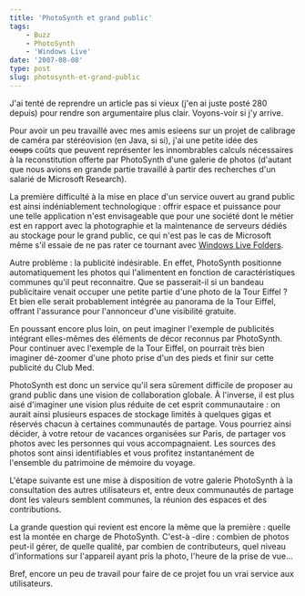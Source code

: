 ```yaml
---
title: 'PhotoSynth et grand public'
tags:
    - Buzz
    - PhotoSynth
    - 'Windows Live'
date: '2007-08-08'
type: post
slug: photosynth-et-grand-public
---
```


J'ai tenté de reprendre un article pas si vieux (j'en ai juste posté 280 depuis) pour rendre son argumentaire plus clair. Voyons-voir si j'y arrive.

Pour avoir un peu travaillé avec mes amis esieens sur un projet de calibrage de caméra par stéréovision (en Java, si si), j'ai une petite idée des <strike>coups</strike> co&ucirc;ts que peuvent représenter les innombrables calculs nécessaires à la reconstitution offerte par PhotoSynth d'une galerie de photos (d'autant que nous avions en grande partie travaillé à partir des recherches d'un salarié de Microsoft Research).

La première difficulté à la mise en place d'un service ouvert au grand public est ainsi indéniablement technologique&nbsp;: offrir espace et puissance pour une telle application n'est envisageable que pour une société dont le métier est en rapport avec la photographie et la maintenance de serveurs dédiés au stockage pour le grand public, ce qui n'est pas le cas de Microsoft même s'il essaie de ne pas rater ce tournant avec [Windows Live Folders](https://skydrive.live.com/error.html).

Autre problème&nbsp;: la publicité indésirable. En effet, PhotoSynth positionne automatiquement les photos qui l'alimentent en fonction de caractéristiques communes qu'il peut reconnaitre. Que se passerait-il si un bandeau publicitaire venait occuper une petite partie d'une photo de la Tour Eiffel&nbsp;? Et bien elle serait probablement intégrée au panorama de la Tour Eiffel, offrant l'assurance pour l'annonceur d'une visibilité gratuite.

En poussant encore plus loin, on peut imaginer l'exemple de publicités intégrant elles-mêmes des éléments de décor reconnus par PhotoSynth. Pour continuer avec l'exemple de la Tour Eiffel, on pourrait très bien imaginer dé-zoomer d'une photo prise d'un des pieds et finir sur cette publicité du Club Med.

PhotoSynth est donc un service qu'il sera s&ucirc;rement difficile de proposer au grand public dans une vision de collaboration globale. À l'inverse, il est plus aisé d'imaginer une vision plus réduite de cet esprit communautaire&nbsp;: on aurait ainsi plusieurs espaces de stockage limités à quelques gigas et réservés chacun à certaines communautés de partage. Vous pourriez ainsi décider, à votre retour de vacances organisées sur Paris, de partager vos photos avec les personnes qui vous accompagnaient. Les sources des photos sont ainsi identifiables et vous profitez instantanément de l'ensemble du patrimoine de mémoire du voyage.

L'étape suivante est une mise à disposition de votre galerie PhotoSynth à la consultation des autres utilisateurs et, entre deux communautés de partage dont les valeurs semblent communes, la réunion des espaces et des contributions.

La grande question qui revient est encore la même que la première&nbsp;: quelle est la montée en charge de PhotoSynth. C'est-à -dire&nbsp;: combien de photos peut-il gérer, de quelle qualité, par combien de contributeurs, quel niveau d'informations sur l'appareil ayant pris la photo, l'heure de la prise de vue…

Bref, encore un peu de travail pour faire de ce projet fou un vrai service aux utilisateurs.
